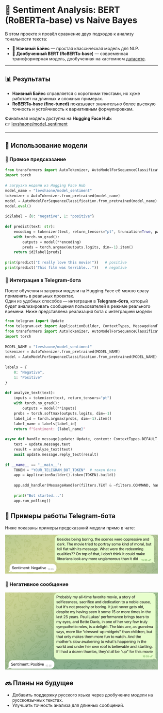 # 📝 Sentiment Analysis: BERT (RoBERTa-base) vs Naive Bayes

В этом проекте я провёл сравнение двух подходов к анализу тональности текста:

- 🔹 **Наивный Байес** — простая классическая модель для NLP.  
- 🔹 **Дообученный BERT (RoBERTa-base)** — современная трансформерная модель, дообученная на кастомном [датасете](https://www.kaggle.com/datasets/lakshmi25npathi/imdb-dataset-of-50k-movie-reviews).  

---

## 📊 Результаты

- **Наивный Байес** справляется с короткими текстами, но хуже работает на длинных и сложных примерах.  
- **RoBERTa-base (fine-tuned)** показывает значительно более высокую точность и устойчивость к вариативным формулировкам.  

Финальная модель доступна на **Hugging Face Hub**:  
👉 [levshaone/model_sentiment](https://huggingface.co/levshaone/model_sentiment)

---

## 🚀 Использование модели

### 🔹 Прямое предсказание
```python
from transformers import AutoTokenizer, AutoModelForSequenceClassification
import torch

# загрузка модели из Hugging Face Hub
model_name = "levshaone/model_sentiment"
tokenizer = AutoTokenizer.from_pretrained(model_name)
model = AutoModelForSequenceClassification.from_pretrained(model_name)
model.eval()

id2label = {0: "negative", 1: "positive"}

def predict(text: str):
    encoding = tokenizer(text, return_tensors="pt", truncation=True, padding=True)
    with torch.no_grad():
        outputs = model(**encoding)
        preds = torch.argmax(outputs.logits, dim=-1).item()
    return id2label[preds]

print(predict("I really love this movie!"))   # positive
print(predict("This film was terrible..."))   # negative
```
### 🔹 Интеграция в Telegram-бота
После обучения и загрузки модели на Hugging Face её можно сразу применять в реальных проектах.  
Один из удобных способов — интеграция в **Telegram-бота**, который будет анализировать сообщения пользователей в режиме реального времени.
Ниже представлена реализация бота с интеграцией модели
```python
from telegram import Update
from telegram.ext import ApplicationBuilder, ContextTypes, MessageHandler, filters
from transformers import AutoTokenizer, AutoModelForSequenceClassification
import torch

MODEL_NAME = "levshaone/model_sentiment"
tokenizer = AutoTokenizer.from_pretrained(MODEL_NAME)
model = AutoModelForSequenceClassification.from_pretrained(MODEL_NAME)

labels = {
    0: "Negative",
    1: "Positive"
}

def analyze_text(text):
    inputs = tokenizer(text, return_tensors="pt")
    with torch.no_grad():
        outputs = model(**inputs)
    probs = torch.softmax(outputs.logits, dim=-1)
    label_id = torch.argmax(probs, dim=-1).item()
    label_name = labels[label_id]
    return f"Sentiment: {label_name}"

async def handle_message(update: Update, context: ContextTypes.DEFAULT_TYPE):
    text = update.message.text
    result = analyze_text(text)
    await update.message.reply_text(result)

if __name__ == "__main__":
    TOKEN = "YOUR_TELEGRAM_BOT_TOKEN"  # токен бота
    app = ApplicationBuilder().token(TOKEN).build()

    app.add_handler(MessageHandler(filters.TEXT & ~filters.COMMAND, handle_message))

    print("Bot started...")
    app.run_polling()
```

## 📱 Примеры работы Telegram-бота

Ниже показаны примеры предсказаний модели прямо в чате:

![positive example](https://github.com/icelevsha/BERT_vs_Naive_Bayes/blob/main/images/negative.png)


### 🔹 Негативное сообщение
![negative example](https://github.com/icelevsha/BERT_vs_Naive_Bayes/blob/main/images/positive.png)

## 🔜 Планы на будущее
- Добавить поддержку русского языка через дообучение модели на русскоязычных текстах.
- Улучшить точность анализа для длинных сообщений.
